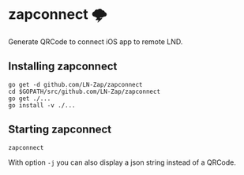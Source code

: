 # zapconnect 🌩

Generate QRCode to connect iOS app to remote LND.

## Installing zapconnect

```
go get -d github.com/LN-Zap/zapconnect
cd $GOPATH/src/github.com/LN-Zap/zapconnect
go get ./...
go install -v ./...
```

## Starting zapconnect

```
zapconnect
```

With option `-j` you can also display a json string instead of a QRCode.
